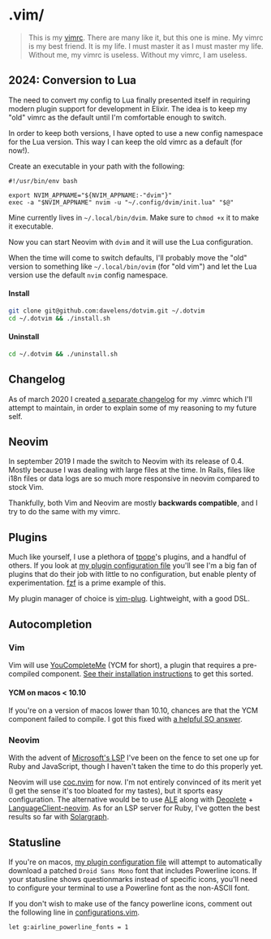 # .vim/
> This is my [vimrc](https://github.com/davelens/dotvim/blob/master/vimrc). There are many like it, but this one is mine. My vimrc is my best friend. It is my life. I must master it as I must master my life. Without me, my vimrc is useless. Without my vimrc, I am useless.

## 2024: Conversion to Lua
The need to convert my config to Lua finally presented itself in requiring
modern plugin support for development in Elixir. The idea is to keep my "old"
vimrc as the default until I'm comfortable enough to switch.

In order to keep both versions, I have opted to use a new config namespace for 
the Lua version. This way I can keep the old vimrc as a default (for now!). 

Create an executable in your path with the following:
```
#!/usr/bin/env bash

export NVIM_APPNAME="${NVIM_APPNAME:-"dvim"}"
exec -a "$NVIM_APPNAME" nvim -u "~/.config/dvim/init.lua" "$@"
```
Mine currently lives in `~/.local/bin/dvim`. Make sure to `chmod +x` it to make
it executable.

Now you can start Neovim with `dvim` and it will use the Lua configuration.

When the time will come to switch defaults, I'll probably move the "old" version
to something like `~/.local/bin/ovim` (for "old vim") and let the Lua version
use the default `nvim` config namespace.


#### Install
```sh
git clone git@github.com:davelens/dotvim.git ~/.dotvim 
cd ~/.dotvim && ./install.sh
```

#### Uninstall
```sh
cd ~/.dotvim && ./uninstall.sh
```

## Changelog
As of march 2020 I created [a separate changelog](https://github.com/davelens/dotvim/blob/master/CHANGELOG.md) 
for my .vimrc which I'll attempt to maintain, in order to explain some of my
reasoning to my future self.

## Neovim
In september 2019 I made the switch to Neovim with its release of 0.4. Mostly
because I was dealing with large files at the time. In Rails, files like i18n
files or data logs are so much more responsive in neovim compared to stock Vim. 

Thankfully, both Vim and Neovim are mostly **backwards compatible**, and I try 
to do the same with my vimrc.

## Plugins
Much like yourself, I use a plethora of
[tpope](https://github.com/tpope/)'s plugins, and a handful of others. If you
look at [my plugin configuration file](https://github.com/davelens/dotvim/blob/master/vim/plugin/configurations.vim)
you'll see I'm a big fan of plugins that do their job with little to no
configuration, but enable plenty of experimentation.
[fzf](https://github.com/junegunn/fzf) is a prime example of this.

My plugin manager of choice is [vim-plug](https://github.com/junegunn/vim-plug). 
Lightweight, with a good DSL. 

## Autocompletion
### Vim
Vim will use [YouCompleteMe](https://github.com/ycm-core/YouCompleteMe) (YCM for 
short), a plugin that requires a pre-compiled component.  [See their 
installation instructions](https://github.com/Valloric/YouCompleteMe#installation) 
to get this sorted.

#### YCM on macos < 10.10
If you're on a version of macos lower than 10.10, chances are that the YCM component failed to compile. I got this fixed with [a helpful SO answer](http://stackoverflow.com/questions/29529455/missing-c-header-debug-after-updating-osx-command-line-tools-6-3#answer-29576048).

### Neovim
With the advent of [Microsoft's
LSP](https://microsoft.github.io/language-server-protocol/) I've been on the
fence to set one up for Ruby and JavaScript, though I haven't taken the 
time to do this properly yet.

Neovim will use [coc.nvim](https://github.com/neoclide/coc.nvim) for now. I'm 
not entirely convinced of its merit yet (I get the sense it's too bloated for
my tastes), but it sports easy configuration. The alternative would be to use 
[ALE](https://github.com/dense-analysis/ale) along with 
[Deoplete](https://github.com/Shougo/deoplete.nvim) + [LanguageClient-neovim](https://github.com/autozimu/LanguageClient-neovim). As for an LSP server for Ruby, I've gotten the best results so far 
with [Solargraph](https://solargraph.org/).

## Statusline
If you're on macos, [my plugin configuration file](https://github.com/davelens/dotvim/blob/master/vim/plugin/configurations.vim) will attempt to automatically download a patched `Droid Sans Mono` font 
that includes Powerline icons. If your statusline shows questionmarks instead of 
specific icons, you'll need to configure your terminal to use a Powerline font 
as the non-ASCII font.

If you don't wish to make use of the fancy powerline icons, comment out the 
following line in [configurations.vim](https://github.com/davelens/dotvim/blob/master/vim/plugin/configurations.vim).

```vimscript
let g:airline_powerline_fonts = 1
```
